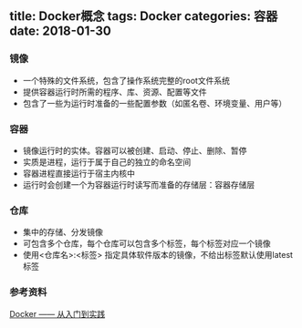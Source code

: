 title: Docker概念
tags: Docker
categories: 容器
date: 2018-01-30
---

### 镜像
* 一个特殊的文件系统，包含了操作系统完整的root文件系统        
* 提供容器运行时所需的程序、库、资源、配置等文件
*  包含了一些为运行时准备的一些配置参数（如匿名卷、环境变量、用户等）
<!-- more -->

### 容器
* 镜像运行时的实体。容器可以被创建、启动、停止、删除、暂停
* 实质是进程，运行于属于自己的独立的命名空间
* 容器进程直接运行于宿主内核中
* 运行时会创建一个为容器运行时读写而准备的存储层：容器存储层

### 仓库
* 集中的存储、分发镜像
* 可包含多个仓库，每个仓库可以包含多个标签，每个标签对应一个镜像
* 使用<仓库名>:<标签> 指定具体软件版本的镜像，不给出标签默认使用latest标签

### 参考资料
[Docker —— 从入门到实践](https://doc.yonyoucloud.com/doc/docker_practice/basic_concept/index.html "Docker —— 从入门到实践")